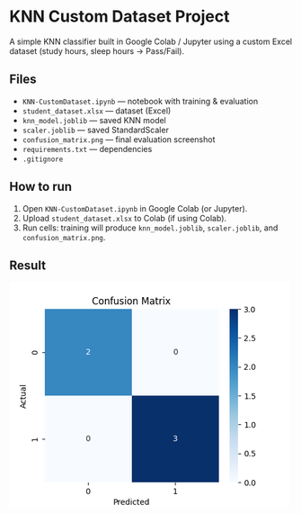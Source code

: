 # KNN Custom Dataset Project

A simple KNN classifier built in Google Colab / Jupyter using a custom Excel dataset (study hours, sleep hours → Pass/Fail).

## Files
- `KNN-CustomDataset.ipynb` — notebook with training & evaluation
- `student_dataset.xlsx` — dataset (Excel)
- `knn_model.joblib` — saved KNN model
- `scaler.joblib` — saved StandardScaler
- `confusion_matrix.png` — final evaluation screenshot
- `requirements.txt` — dependencies
- `.gitignore`

## How to run
1. Open `KNN-CustomDataset.ipynb` in Google Colab (or Jupyter).  
2. Upload `student_dataset.xlsx` to Colab (if using Colab).  
3. Run cells: training will produce `knn_model.joblib`, `scaler.joblib`, and `confusion_matrix.png`.

## Result
![Confusion Matrix](confusion_matrix.png)

